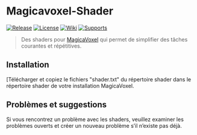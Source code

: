 # Magicavoxel-Shader

[![Release](https://img.shields.io/badge/Release-0.0.1-brightgreen.svg)][release-link]
[![License](https://img.shields.io/badge/Licence-MIT-blue.svg)][license-link]
[![Wiki](https://img.shields.io/badge/Wiki-%20-blue.svg)][Wiki-link]
[![Supports](https://img.shields.io/badge/MagicaVoxel-0.99.6.2-brightgreen.svg)][mv-link]

> Des shaders pour [MagicaVoxel](https://ephtracy.github.io/) qui permet de simplifier des tâches courantes et répétitives.

## Installation

[Télécharger et copiez le fichiers "shader.txt" du répertoire shader dans le répertoire shader de votre installation MagicaVoxel.

## Problèmes et suggestions
Si vous rencontrez un problème avec les shaders, veuillez examiner les problèmes ouverts et créer un nouveau problème s’il n’existe pas déjà.


[release-link]: https://github.com/phoenixnoirdev/magicavoxel-shader_TerraColor/releases/tag/0.0.1
[license-link]: https://github.com/phoenixnoirdev/magicavoxel-shader_TerraColor/blob/main/LICENSE
[mv-link]: https://ephtracy.github.io/
[Wiki-link]: https://github.com/phoenixnoirdev/magicavoxel-shader/wiki
